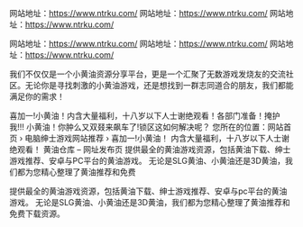 
网站地址：<https://www.ntrku.com/>
网站地址：<https://www.ntrku.com/>
网站地址：<https://www.ntrku.com/>

网站地址：<https://www.ntrku.com/>
网站地址：<https://www.ntrku.com/>
网站地址：<https://www.ntrku.com/>

我们不仅仅是一个小黄油资源分享平台，更是一个汇聚了无数游戏发烧友的交流社区。无论你是寻找刺激的小黄油游戏，还是想找到一群志同道合的朋友，我们都能满足你的需求！

喜加一!小黄油！内含大量福利，十八岁以下人士谢绝观看！各部门准备！掩护我!!! 小黄油！你肿么又双叕来飙车了!锁区这如何解决呢？ 您所在的位置：网站首页 › 电脑绅士游戏网站推荐 › 喜加一!小黄油！ 内含大量福利，十八岁以下人士谢绝观看！
黄油仓库 – 网址发布页 提供最全的黄油游戏资源，包括黄油下载、绅士游戏推荐、安卓与PC平台的黄油游戏。 无论是SLG黄油、小黄油还是3D黄油，我们都为您精心整理了黄油推荐和免费 

提供最全的黄油游戏资源，包括黄油下载、绅士游戏推荐、安卓与pc平台的黄油游戏。 无论是SLG黄油、小黄油还是3D黄油，我们都为您精心整理了黄油推荐和免费下载资源。
